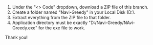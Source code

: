 1. Under the "<> Code" dropdown, download a ZIP file of this branch.
2. Create a folder named "Navi-Greedy" in your Local Disk (D:).
3. Extract everything from the ZIP file to that folder.
4. Application directory must be exactly "D:/Navi-Greedy/NAvi-Greedy.exe" for the exe file to work.


Thank you!
